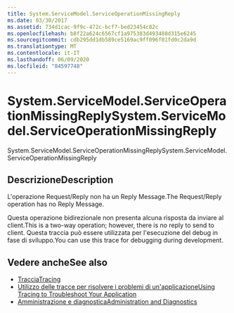 ```yaml
---
title: System.ServiceModel.ServiceOperationMissingReply
ms.date: 03/30/2017
ms.assetid: 734d1cac-9f9c-472c-bcf7-bed23454c82c
ms.openlocfilehash: b8f22a624c6567cf1a975383d493488d315e6245
ms.sourcegitcommit: cdb295dd1db589ce5169ac9ff096f01fd0c2da9d
ms.translationtype: MT
ms.contentlocale: it-IT
ms.lasthandoff: 06/09/2020
ms.locfileid: "84597748"
---
```

# <a name="systemservicemodelserviceoperationmissingreply"></a><span data-ttu-id="7b8a5-102">System.ServiceModel.ServiceOperationMissingReply</span><span class="sxs-lookup"><span data-stu-id="7b8a5-102">System.ServiceModel.ServiceOperationMissingReply</span></span>
<span data-ttu-id="7b8a5-103">System.ServiceModel.ServiceOperationMissingReply</span><span class="sxs-lookup"><span data-stu-id="7b8a5-103">System.ServiceModel.ServiceOperationMissingReply</span></span>  
  
## <a name="description"></a><span data-ttu-id="7b8a5-104">Descrizione</span><span class="sxs-lookup"><span data-stu-id="7b8a5-104">Description</span></span>  
 <span data-ttu-id="7b8a5-105">L'operazione Request/Reply non ha un Reply Message.</span><span class="sxs-lookup"><span data-stu-id="7b8a5-105">The Request/Reply operation has no Reply Message.</span></span>  
  
 <span data-ttu-id="7b8a5-106">Questa operazione bidirezionale non presenta alcuna risposta da inviare al client.</span><span class="sxs-lookup"><span data-stu-id="7b8a5-106">This is a two-way operation; however, there is no reply to send to client.</span></span> <span data-ttu-id="7b8a5-107">Questa traccia può essere utilizzata per l'esecuzione del debug in fase di sviluppo.</span><span class="sxs-lookup"><span data-stu-id="7b8a5-107">You can use this trace for debugging during development.</span></span>  
  
## <a name="see-also"></a><span data-ttu-id="7b8a5-108">Vedere anche</span><span class="sxs-lookup"><span data-stu-id="7b8a5-108">See also</span></span>

- [<span data-ttu-id="7b8a5-109">Traccia</span><span class="sxs-lookup"><span data-stu-id="7b8a5-109">Tracing</span></span>](index.md)
- [<span data-ttu-id="7b8a5-110">Utilizzo delle tracce per risolvere i problemi di un'applicazione</span><span class="sxs-lookup"><span data-stu-id="7b8a5-110">Using Tracing to Troubleshoot Your Application</span></span>](using-tracing-to-troubleshoot-your-application.md)
- [<span data-ttu-id="7b8a5-111">Amministrazione e diagnostica</span><span class="sxs-lookup"><span data-stu-id="7b8a5-111">Administration and Diagnostics</span></span>](../index.md)
